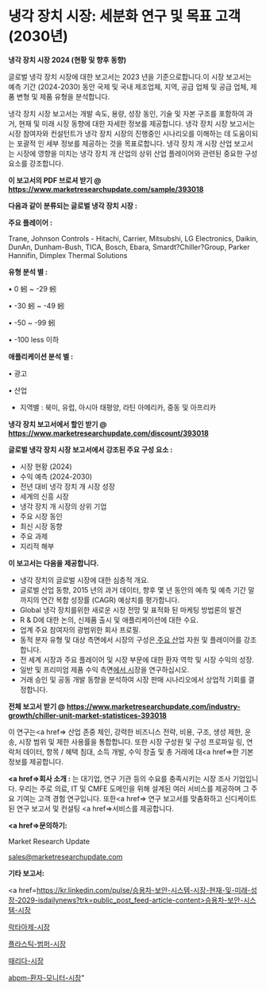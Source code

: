 # 냉각 장치 시장: 세분화 연구 및 목표 고객(2030년)

<strong>냉각 장치 시장 2024 (현황 및 향후 동향)</strong>

글로벌 냉각 장치 시장에 대한 보고서는 2023 년을 기준으로합니다.이 시장 보고서는 예측 기간 (2024-2030) 동안 국제 및 국내 제조업체, 지역, 공급 업체 및 공급 업체, 제품 변형 및 제품 유형을 분석합니다.

냉각 장치 시장 보고서는 개발 속도, 용량, 성장 동인, 기술 및 자본 구조를 포함하여 과거, 현재 및 미래 시장 동향에 대한 자세한 정보를 제공합니다. 냉각 장치 시장 보고서는 시장 참여자와 컨설턴트가 냉각 장치 시장의 진행중인 시나리오를 이해하는 데 도움이되는 포괄적 인 세부 정보를 제공하는 것을 목표로합니다. 냉각 장치 개 시장 산업 보고서는 시장에 영향을 미치는 냉각 장치 개 산업의 상위 산업 플레이어와 관련된 중요한 구성 요소를 강조합니다.



<strong>이 보고서의 PDF 브로셔 받기 @ <a href=https://www.marketresearchupdate.com/sample/393018>https://www.marketresearchupdate.com/sample/393018</a></strong>



<strong>다음과 같이 분류되는 글로벌 냉각 장치 시장 :</strong>



<strong>주요 플레이어 :</strong>

Trane, Johnson Controls - Hitachi, Carrier, Mitsubshi, LG Electronics, Daikin, DunAn, Dunham-Bush, TICA, Bosch, Ebara, Smardt?Chiller?Group, Parker Hannifin, Dimplex Thermal Solutions



<strong>유형 분석 별 :</strong>

• 0 蚓 ~ -29 蚓

• -30 蚓 ~ -49 蚓

• -50 ~ -99 蚓

• -100 less 이하



<strong>애플리케이션 분석 별 :</strong>

• 광고

• 산업

<ul>
  <li>지역별 : 북미, 유럽, 아시아 태평양, 라틴 아메리카, 중동 및 아프리카</li>
</ul>


<strong>냉각 장치 보고서에서 할인 받기 @ <a href=https://www.marketresearchupdate.com/discount/393018>https://www.marketresearchupdate.com/discount/393018</a></strong>



<strong>글로벌 냉각 장치 시장 보고서에서 강조된 주요 구성 요소 :</strong>
<ul>
  <li>시장 현황 (2024)</li>
  <li>수익 예측 (2024-2030)</li>
  <li>전년 대비 냉각 장치 개 시장 성장</li>
  <li>세계의 신흥 시장</li>
  <li>냉각 장치 개 시장의 상위 기업</li>
  <li>주요 시장 동인</li>
  <li>최신 시장 동향</li>
  <li>주요 과제</li>
  <li>지리적 해부</li>
</ul>


<strong>이 보고서는 다음을 제공합니다.</strong>
<ul>
  <li>냉각 장치의 글로벌 시장에 대한 심층적 개요.</li>
  <li>글로벌 산업 동향, 2015 년의 과거 데이터, 향후 몇 년 동안의 예측 및 예측 기간 말까지의 연간 복합 성장률 (CAGR) 예상치를 평가합니다.</li>
  <li>Global 냉각 장치를위한 새로운 시장 전망 및 표적화 된 마케팅 방법론의 발견</li>
  <li>R &amp; D에 대한 논의, 신제품 출시 및 애플리케이션에 대한 수요.</li>
  <li>업계 주요 참여자의 광범위한 회사 프로필.</li>
  <li>동적 분자 유형 및 대상 측면에서 시장의 구성은<a href=> 주요 산</a>업 자원 및 플레이어를 강조합니다.</li>
  <li>전 세계 시장과 주요 플레이어 및 시장 부문에 대한 환자 역학 및 시장 수익의 성장.</li>
  <li>일반 및 프리미엄 제품 수익 측면<a href=>에서 시</a>장을 연구하십시오.</li>
  <li>거래 승인 및 공동 개발 동향을 분석하여 시장 판매 시나리오에서 상업적 기회를 결정합니다.</li>
</ul>



<strong>전체 보고서 받기 @ <a href=https://www.marketresearchupdate.com/industry-growth/chiller-unit-market-statistices-393018>https://www.marketresearchupdate.com/industry-growth/chiller-unit-market-statistices-393018</a></strong>

이 연구는<a href=> 산업 존중</a> 체인, 강력한 비즈니스 전략, 비용, 구조, 생성 제한, 운송, 시장 범위 및 제한 사용률을 통합합니다. 또한 시장 구성원 및 구성 프로파일 링, 연락처 데이터, 항목 / 혜택 침대, 소득 개발, 수익 창출 및 총 거래에 대<a href=>한 기본 </a>정보를 제공합니다.



<strong><a href=>회사 소</a>개 :</strong>
는 대기업, 연구 기관 등의 수요를 충족시키는 시장 조사 기업입니다. 우리는 주로 의료, IT 및 CMFE 도메인을 위해 설계된 여러 서비스를 제공하며 그 주요 기여는 고객 경험 연구입니다. 또한<a href=> 연구 보</a>고서를 맞춤화하고 신디케이트 된 연구 보고서 및 컨설팅 <a href=>서비스</a>를 제공합니다.



<strong><a href=>문의하기:</a></strong>

Market Research Update

sales@marketresearchupdate.com



<strong>기타 보고서:</strong>

<a href=https://kr.linkedin.com/pulse/승용차-보안-시스템-시장-현재-및-미래-성장-2029-isdailynews?trk=public_post_feed-article-content>승용차-보안-시스템-시장</a>

<a href=https://www.linkedin.com/pulse/락타아제-시장-현재-및-미래-성장-2029-survey-savvy-insights-360-analysis/>락타아제-시장</a>

<a href=https://www.linkedin.com/pulse/플라스틱-범퍼-시장-현재-및-미래-성장-2029-analytics-alchemy-360-analysis-k3yhf/>플라스틱-범퍼-시장</a>

<a href=https://www.linkedin.com/pulse/때리다-시장-진입-전략-및-위험-평가2029년-trend-tracking-tips-360-analysis-r7wtf/>때리다-시장</a>

<a href=https://www.linkedin.com/pulse/abpm-환자-모니터-시장-진입-전략-및-위험-평가2030년-trend-tracking-tips-360-analysis-fmakc/>abpm-환자-모니터-시장</a>"
